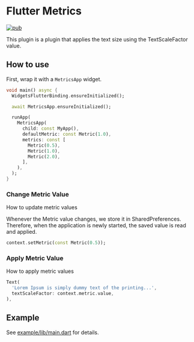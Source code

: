 # Flutter Metrics

[![pub](https://img.shields.io/pub/v/flutter_metrics.svg?style=flat)](https://pub.dev/packages/flutter_metrics)

This plugin is a plugin that applies the text size using the TextScaleFactor value.

## How to use

First, wrap it with a `MetricsApp` widget.

```dart
void main() async {
  WidgetsFlutterBinding.ensureInitialized();

  await MetricsApp.ensureInitialized();

  runApp(
    MetricsApp(
      child: const MyApp(),
      defaultMetric: const Metric(1.0),
      metrics: const [
        Metric(0.5),
        Metric(1.0),
        Metric(2.0),
      ],
    ),
  );
}
```

### Change Metric Value 

How to update metric values

Whenever the Metric value changes, we store it in SharedPreferences. Therefore, when the application is newly started, the saved value is read and applied.

```dart
context.setMetric(const Metric(0.5));
```

### Apply Metric Value

How to apply metric values

```dart
Text(
  'Lorem Ipsum is simply dummy text of the printing...',
  textScaleFactor: context.metric.value,
),
```

## Example

See [example/lib/main.dart](https://github.com/JosephNK/flutter_metrics/blob/main/example/lib/main.dart) for details.

